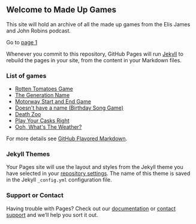 ## Welcome to Made Up Games

This site will hold an archive of all the made up games from the Elis James and John Robins podcast.

Go to [page 1](page1.md)

Whenever you commit to this repository, GitHub Pages will run [Jekyll](https://jekyllrb.com/) to rebuild the pages in your site, from the content in your Markdown files.

### List of games

- [Rotten Tomatoes Game](games/rottentomatoesgame.md)
- [The Generation Name](games/generationname.md)
- [Motorway Start and End Game](games/motorwaystartendgame.md)
- [Doesn't have a name (Birthday Song Game)](games/birthdaysonggame.md)
- [Death Zoo](games/deathzoo.md)
- [Play Your Casks Right](games/playyourcasksright.md)
- [Ooh, What's The Weather?](games/oohwhatstheweather.md)


For more details see [GitHub Flavored Markdown](https://guides.github.com/features/mastering-markdown/).

### Jekyll Themes

Your Pages site will use the layout and styles from the Jekyll theme you have selected in your [repository settings](https://github.com/rcallagh/rcallagh.github.io/settings). The name of this theme is saved in the Jekyll `_config.yml` configuration file.

### Support or Contact

Having trouble with Pages? Check out our [documentation](https://help.github.com/categories/github-pages-basics/) or [contact support](https://github.com/contact) and we’ll help you sort it out.
